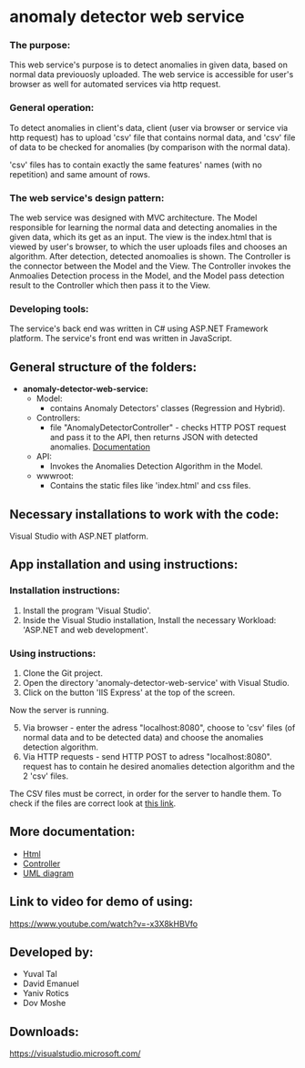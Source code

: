 # anomaly detector web service

### The purpose:
This web service's purpose is to detect anomalies in given data, based on normal data previouosly uploaded.
The web service is accessible for user's browser as well for automated services via http request.

### General operation:
To detect anomalies in client's data, client (user via browser or service via http request) has to upload 'csv' file that contains normal data, and 'csv' file of data to be checked for anomalies (by comparison with the normal data).

'csv' files has to contain exactly the same features' names (with no repetition) and same amount of rows.

### The web service's design pattern:
The web service was designed with MVC architecture.
The Model responsible for learning the normal data and detecting anomalies in the given data, which its get as an input.
The view is the index.html that is viewed by user's browser, to which the user uploads files and chooses an algorithm. After detection, detected anomoalies is shown.
The Controller is the connector between the Model and the View.
The Controller invokes the Anmoalies Detection process in the Model, and the Model pass detection result to the Controller which then pass it to the View.

### Developing tools:
The service's back end was written in C# using ASP.NET Framework platform.
The service's front end was written in JavaScript.

## General structure of the folders:
- **anomaly-detector-web-service:**
    - Model:
      - contains Anomaly Detectors' classes (Regression and Hybrid).
    - Controllers:
      - file "AnomalyDetectorController" - checks HTTP POST request and pass it to the API, then returns JSON with detected anomalies. [Documentation](documentation/comments_on_AnomalyDetectorController.md)
    - API:
      - Invokes the Anomalies Detection Algorithm in the Model.
    - wwwroot:
      - Contains the static files like 'index.html' and css files.


## Necessary installations to work with the code:
Visual Studio with ASP.NET platform.

## App installation and using instructions:

### Installation instructions:
1. Install the program 'Visual Studio'.
2. Inside the Visual Studio installation, Install the necessary Workload: 'ASP.NET and web development'.


### Using instructions:
1. Clone the Git project.
2. Open the directory 'anomaly-detector-web-service' with Visual Studio.
3. Click on the button 'IIS Express' at the top of the screen.

Now the server is running.

5. Via browser - enter the adress "localhost:8080", choose to 'csv' files (of normal data and to be detected data) and choose the anomalies detection algorithm.
6. Via HTTP requests - send HTTP POST to adress "localhost:8080". request has to contain he desired anomalies detection algorithm and the 2 'csv' files.

The CSV files must be correct, in order for the server to handle them. To check if the files are correct look at [this link](documentation/comments_for_indexhtml.md).

## More documentation:
- [Html](documentation/comments_for_indexhtml.md)
- [Controller](documentation/comments_on_AnomalyDetectorController.md)
- [UML diagram](documentation/UML.png)


## Link to video for demo of using:
https://www.youtube.com/watch?v=-x3X8kHBVfo

## Developed by:
* Yuval Tal
* David Emanuel
* Yaniv Rotics
* Dov Moshe

## Downloads:
https://visualstudio.microsoft.com/

